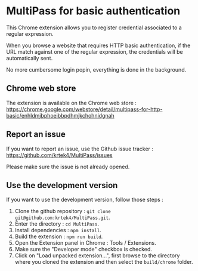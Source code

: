 MultiPass for basic authentication
==================================

This Chrome extension allows you to register credential associated to a regular expression.

When you browse a website that requires HTTP basic authentication, if the URL match against one of the regular expression, the credentials will be automatically sent.

No more cumbersome login popin, everything is done in the background.

Chrome web store
----------------

The extension is available on the Chrome web store : https://chrome.google.com/webstore/detail/multipass-for-http-basic/enhldmjbphoeibbpdhmjkchohnidgnah

Report an issue
---------------

If you want to report an issue, use the Github issue tracker : https://github.com/krtek4/MultiPass/issues

Please make sure the issue is not already opened.

Use the development version
---------------------------

If you want to use the development version, follow those steps :

1. Clone the github repository : `git clone git@github.com:krtek4/MultiPass.git`.
2. Enter the directory : `cd MultiPass`.
3. Install dependencies : `npm install`.
4. Build the extension : `npm run build`.
5. Open the Extension panel in Chrome : Tools / Extensions.
6. Make sure the "Developer mode" checkbox is checked.
7. Click on "Load unpacked extension...", first browse to the directory where you cloned the extension and then select the `build/chrome` folder.
